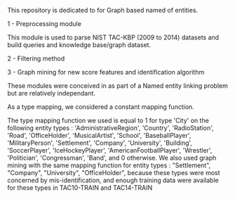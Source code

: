 This repository is dedicated to for Graph based named of entities.

1 - Preprocessing module

This module is used to parse NIST TAC-KBP (2009 to 2014) datasets and build queries and knowledge base/graph dataset.


2 - Filtering method


3 - Graph mining for new score features and identification algorithm


These modules were conceived in as part of a Named entity linking problem but are relatively independant.



As a type mapping, we considered a constant mapping function.

The type mapping function we used is equal to 1 for type 'City' on the following entity types : 'AdministrativeRegion', 'Country', 'RadioStation', 'Road', 'OfficeHolder', 'MusicalArtist', 'School', 'BaseballPlayer', 'MilitaryPerson', 'Settlement', 'Company', 'University', 'Building', 'SoccerPlayer', 'IceHockeyPlayer', 'AmericanFootballPlayer', 'Wrestler', 'Politician', 'Congressman', 'Band', and 0 otherwise. 
We also used graph mining with the same mapping function for entity types : "Settlement", "Company", "University", "OfficeHolder", because these types were most concerned by mis-identification, and enough training data were available for these types in TAC10-TRAIN and TAC14-TRAIN

